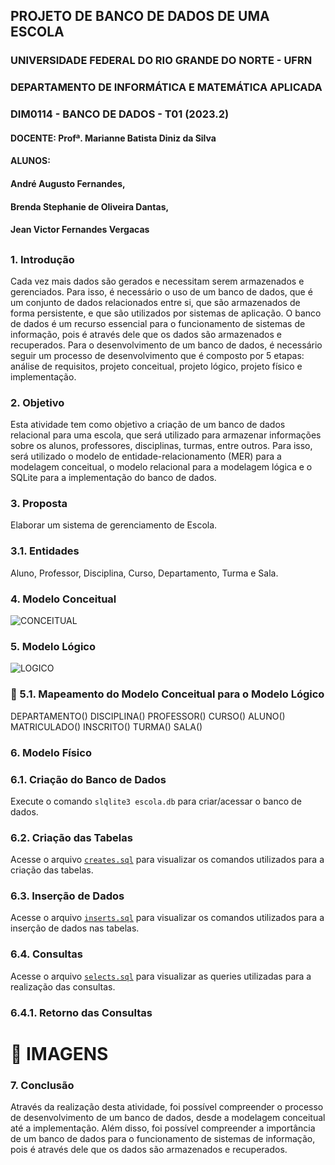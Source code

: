 ## PROJETO DE BANCO DE DADOS DE UMA ESCOLA

### UNIVERSIDADE FEDERAL DO RIO GRANDE DO NORTE - UFRN
### DEPARTAMENTO DE INFORMÁTICA E MATEMÁTICA APLICADA
### DIM0114 - BANCO DE DADOS - T01 (2023.2)
#### DOCENTE: Profª. Marianne Batista Diniz da Silva
#### ALUNOS:
#### André Augusto Fernandes,
#### Brenda Stephanie de Oliveira Dantas,
#### Jean Victor Fernandes Vergacas
##

### 1. Introdução

Cada vez mais dados são gerados e necessitam serem armazenados e gerenciados. Para isso, é necessário o uso de um banco de dados, que é um conjunto de dados relacionados entre si, que são armazenados de forma persistente, e que são utilizados por sistemas de aplicação. O banco de dados é um recurso essencial para o funcionamento de sistemas de informação, pois é através dele que os dados são armazenados e recuperados.
Para o desenvolvimento de um banco de dados, é necessário seguir um processo de desenvolvimento que é composto por 5 etapas: análise de requisitos, projeto conceitual, projeto lógico, projeto físico e implementação.

### 2. Objetivo

Esta atividade tem como objetivo a criação de um banco de dados relacional para uma escola, que será utilizado para armazenar informações sobre os alunos, professores, disciplinas, turmas, entre outros. Para isso, será utilizado o modelo de entidade-relacionamento (MER) para a modelagem conceitual, o modelo relacional para a modelagem lógica e o SQLite para a implementação do banco de dados.

### 3. Proposta

Elaborar um sistema de gerenciamento de Escola.

### 3.1. Entidades

Aluno, Professor, Disciplina, Curso, Departamento, Turma e Sala.

### 4. Modelo Conceitual

![CONCEITUAL](https://github.com/andrefernandeslp1/bd-escola/assets/92834067/101aa06b-462b-4457-bd53-088c55515437)


### 5. Modelo Lógico

![LOGICO](https://github.com/andrefernandeslp1/bd-escola/assets/92834067/5ed040e0-b99f-45b3-9f9f-ec68be67ff1a)


### 🚧 5.1. Mapeamento do Modelo Conceitual para o Modelo Lógico

DEPARTAMENTO() 
DISCIPLINA() 
PROFESSOR() 
CURSO() 
ALUNO() 
MATRICULADO() 
INSCRITO() 
TURMA() 
SALA() 

### 6. Modelo Físico

### 6.1. Criação do Banco de Dados

Execute o comando `slqlite3 escola.db` para criar/acessar o banco de dados.

### 6.2. Criação das Tabelas

Acesse o arquivo [`creates.sql`](https://github.com/andrefernandeslp1/bd-escola/blob/main/creates.sql) para visualizar os comandos utilizados para a criação das tabelas.

### 6.3. Inserção de Dados

Acesse o arquivo [`inserts.sql`](https://github.com/andrefernandeslp1/bd-escola/blob/main/inserts.sql) para visualizar os comandos utilizados para a inserção de dados nas tabelas.

### 6.4. Consultas

Acesse o arquivo [`selects.sql`](https://github.com/andrefernandeslp1/bd-escola/blob/main/selects.sql) para visualizar as queries utilizadas para a realização das consultas.

### 6.4.1. Retorno das Consultas

# 🚧 IMAGENS

### 7. Conclusão

Através da realização desta atividade, foi possível compreender o processo de desenvolvimento de um banco de dados, desde a modelagem conceitual até a implementação. Além disso, foi possível compreender a importância de um banco de dados para o funcionamento de sistemas de informação, pois é através dele que os dados são armazenados e recuperados.



